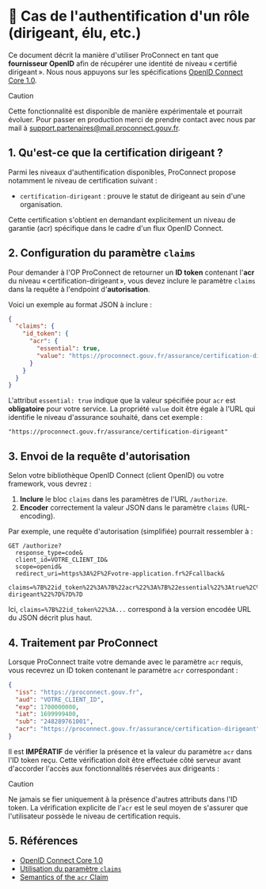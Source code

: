 # 💼 Cas de l'authentification d'un rôle (dirigeant, élu, etc.)

Ce document décrit la manière d'utiliser ProConnect en tant que **fournisseur OpenID** afin de récupérer une identité de niveau « certifié dirigeant ». Nous nous appuyons sur les spécifications [OpenID Connect Core 1.0](https://openid.net/specs/openid-connect-core-1_0.html).

> [!CAUTION]
> Cette fonctionnalité est disponible de manière expérimentale et pourrait évoluer. Pour passer en production merci de prendre contact avec nous par mail à [support.partenaires@mail.proconnect.gouv.fr](mailto:support.partenaires@mail.proconnect.gouv.fr).

## 1. Qu'est-ce que la certification dirigeant ?

Parmi les niveaux d'authentification disponibles, ProConnect propose notamment le niveau de certification suivant :

- `certification-dirigeant` : prouve le statut de dirigeant au sein d'une organisation.

Cette certification s'obtient en demandant explicitement un niveau de garantie (acr) spécifique dans le cadre d'un flux OpenID Connect.

## 2. Configuration du paramètre `claims`

Pour demander à l'OP ProConnect de retourner un **ID token** contenant l'**acr** du niveau « certification-dirigeant », vous devez inclure le paramètre `claims` dans la requête à l'endpoint d'**autorisation**.

Voici un exemple au format JSON à inclure :

```json
{
  "claims": {
    "id_token": {
      "acr": {
        "essential": true,
        "value": "https://proconnect.gouv.fr/assurance/certification-dirigeant"
      }
    }
  }
}
```

L'attribut `essential: true` indique que la valeur spécifiée pour `acr` est **obligatoire** pour votre service. La propriété `value` doit être égale à l'URL qui identifie le niveau d'assurance souhaité, dans cet exemple :

```
"https://proconnect.gouv.fr/assurance/certification-dirigeant"
```

## 3. Envoi de la requête d'autorisation

Selon votre bibliothèque OpenID Connect (client OpenID) ou votre framework, vous devrez :

1. **Inclure** le bloc `claims` dans les paramètres de l'URL `/authorize`.
2. **Encoder** correctement la valeur JSON dans le paramètre `claims` (URL-encoding).

Par exemple, une requête d'autorisation (simplifiée) pourrait ressembler à :

```http
GET /authorize?
  response_type=code&
  client_id=VOTRE_CLIENT_ID&
  scope=openid&
  redirect_uri=https%3A%2F%2Fvotre-application.fr%2Fcallback&
  claims=%7B%22id_token%22%3A%7B%22acr%22%3A%7B%22essential%22%3Atrue%2C%22value%22%3A%22https%3A%2F%2Fproconnect.gouv.fr%2Fassurance%2Fcertification-dirigeant%22%7D%7D%7D
```

Ici, `claims=%7B%22id_token%22%3A...` correspond à la version encodée URL du JSON décrit plus haut.

## 4. Traitement par ProConnect

Lorsque ProConnect traite votre demande avec le paramètre `acr` requis, vous recevrez un ID token contenant le paramètre `acr` correspondant :

```json
{
  "iss": "https://proconnect.gouv.fr",
  "aud": "VOTRE_CLIENT_ID",
  "exp": 1700000000,
  "iat": 1699999400,
  "sub": "248289761001",
  "acr": "https://proconnect.gouv.fr/assurance/certification-dirigeant"
}
```

Il est **IMPÉRATIF** de vérifier la présence et la valeur du paramètre `acr` dans l'ID token reçu. Cette vérification doit être effectuée côté serveur avant d'accorder l'accès aux fonctionnalités réservées aux dirigeants :

> [!CAUTION]
> Ne jamais se fier uniquement à la présence d'autres attributs dans l'ID token. La vérification explicite de l'`acr` est le seul moyen de s'assurer que l'utilisateur possède le niveau de certification requis.

## 5. Références

- [OpenID Connect Core 1.0](https://openid.net/specs/openid-connect-core-1_0.html)
- [Utilisation du paramètre `claims`](https://openid.net/specs/openid-connect-core-1_0.html#ClaimsParameter)
- [Semantics of the `acr` Claim](https://openid.net/specs/openid-connect-core-1_0.html#acrSemantics)
